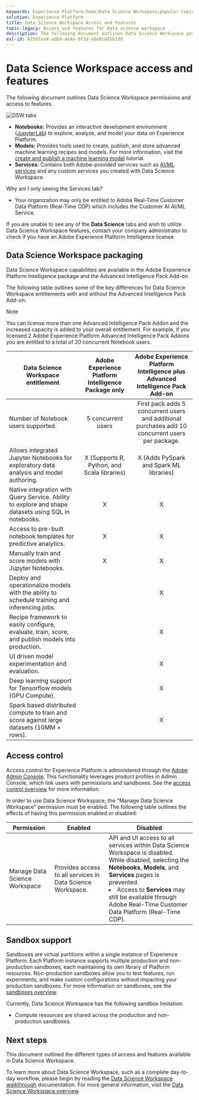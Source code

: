 ```yaml
---
keywords: Experience Platform;home;Data Science Workspace;popular topics;access control;sandbox;intelligence pack;dsw features;dsw access;Adobe Experience Platform Intelligence;intelligence;aep intelligence package
solution: Experience Platform
title: Data Science Workspace Access and Features
topic-legacy: Access and features for data science workspace
description: The following document outlines Data Science Workspace permissions and access to features.
exl-id: 6759fea4-adb9-4e4e-9f3d-e0e8c885b1dd
---
```

# Data Science Workspace access and features

The following document outlines Data Science Workspace permissions and access to features. 

![DSW tabs](./images/access/platform-tabs.png)

- **Notebooks:** Provides an interactive development environment ([JupyterLab](./jupyterlab/overview.md)) to explore, analyze, and model your data on Experience Platform.
- **Models:** Provides tools used to create, publish, and store advanced machine learning recipes and models. For more information, visit the [create and publish a machine learning model](./models-recipes/create-publish-model.md) tutorial.
- **Services:** Contains both Adobe-provided services such as [AI/ML services](../intelligent-services/home.md) and any custom services you created with Data Science Workspace.

Why am I only seeing the Services tab?

- Your organization may only be entitled to Adobe Real-Time Customer Data Platform (Real-Time CDP) which includes the Customer AI AI/ML Service.

If you are unable to see any of the **Data Science** tabs and wish to utilize Data Science Workspace features, contact your company administrator to check if you have an Adobe Experience Platform Intelligence license.

## Data Science Workspace packaging

Data Science Workspace capabilities are available in the Adobe Experience Platform Intelligence package and the Advanced Intelligence Pack Add-on

The following table outlines some of the key differences for Data Science Workspace entitlements with and without the Advanced Intelligence Pack Add-on:

>[!NOTE]
>
>You can license more than one Advanced Intelligence Pack Addon and the increased capacity is added to your overall entitlement. For example, if you licensed 2 Adobe Experience Platform Advanced Intelligence Pack Addons you are entitled to a total of 20 concurrent Notebook users.

| Data Science Workspace entitlement| Adobe Experience Platform Intelligence Package only | Adobe Experience Platform Intelligence plus Advanced Intelligence Pack Add-on |
| --- | :---: | :---: |
| Number of Notebook users supported. | 5 concurrent users | First pack adds 5 concurrent users and additional purchases add 10 concurrent users per package. |
| Allows integrated Jupyter Notebooks for exploratory data analysis and model authoring. | X (Supports R, Python, and Scala libraries) | X (Adds PySpark and Spark ML libraries)  |
| Native integration with Query Service. Ability to explore and shape datasets using SQL in notebooks. | X | X |
| Access to pre-built notebook templates for predictive analytics. | X | X |
| Manually train and score models with Jupyter Notebooks. | X | X |
| Deploy and operationalize models with the ability to schedule training and inferencing jobs. | | X |
| Recipe framework to easily configure, evaluate, train, score, and publish models into production. |  | X |
| UI driven model experimentation and evaluation. | | X |
| Deep learning support for Tensorflow models (GPU Compute). | | X |
| Spark based distributed compute to train and score against large datasets (10MM + rows). | | X |

## Access control

Access control for Experience Platform is administered through the [Adobe Admin Console](https://adminconsole.adobe.com). This functionality leverages product profiles in Admin Console, which link users with permissions and sandboxes. See the [access control overview](../access-control/home.md) for more information.

In order to use Data Science Workspace, the "Manage Data Science Workspace" permission must be enabled. The following table outlines the effects of having this permission enabled or disabled:

| Permission | Enabled | Disabled |
|---|---|---|
| Manage Data Science Workspace | Provides access to all services in Data Science Workspace. | API and UI access to all services within Data Science Workspace is disabled. While disabled, selecting the **Notebooks**, **Models**, and **Services** pages is prevented. <li>Access to **Services** may still be available through Adobe Real-Time Customer Data Platform (Real-Time CDP).</li> |

## Sandbox support

Sandboxes are virtual partitions within a single instance of Experience Platform. Each Platform instance supports multiple production and non-production sandboxes, each maintaining its own library of Platform resources. Non-production sandboxes allow you to test features, run experiments, and make custom configurations without impacting your production sandboxes. For more information on sandboxes, see the [sandboxes overview](../sandboxes/home.md).

Currently, Data Science Workspace has the following sandbox limitation:

- Compute resources are shared across the production and non-production sandboxes.

## Next steps

This document outlined the different types of access and features available in Data Science Workspace.

To learn more about Data Science Workspace, such as a complete day-to-day workflow, please begin by reading the [Data Science Workspace walkthrough](./walkthrough.md) documentation. For more general information, visit the [Data Science Workspace overview](./home.md).
